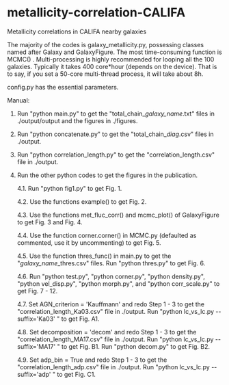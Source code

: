 # metallicity-correlation-CALIFA
Metallicity correlations in CALIFA nearby galaxies

The majority of the codes is galaxy_metallicity.py, possessing classes named after Galaxy and GalaxyFigure. The most time-consuming function is MCMC()
. Multi-processing is highly recommended for looping all the 100 galaxies. Typically it takes 400 core\*hour (depends on the device). That is to say, if you set a 50-core multi-thread process, it will take about 8h.

config.py has the essential parameters.

Manual:

1. Run "python main.py" to get the "total_chain_*galaxy_name*.txt" files in ./output/output and the figures in ./figures.

2. Run "python concatenate.py" to get the "total_chain_*diag*.csv" files in ./output.

3. Run "python correlation_length.py" to get the "correlation_length.csv" file in ./output.

4. Run the other python codes to get the figures in the publication.

    4.1. Run "python fig1.py" to get Fig. 1.
  
    4.2. Use the functions example() to get Fig. 2.
  
    4.3. Use the functions met_fluc_corr() and mcmc_plot() of GalaxyFigure to get Fig. 3 and Fig. 4.
  
    4.4. Use the function corner.corner() in MCMC.py (defaulted as commented, use it by uncommenting) to get Fig. 5.
  
    4.5. Use the function thres_func() in main.py to get the "*galaxy_name*\_thres.csv" files. Run "python thres.py" to get Fig. 6.
    
    4.6. Run "python test.py", "python corner.py", "python density.py", "python vel_disp.py", "python morph.py", and "python corr_scale.py" to get Fig. 7 - 12.
    
    4.7. Set AGN_criterion = 'Kauffmann' and redo Step 1 - 3 to get the "correlation_length_Ka03.csv" file in ./output. Run "python lc_vs_lc.py --suffix='Ka03' " to get Fig. A1.
    
    4.8. Set decomposition = 'decom' and redo Step 1 - 3 to get the "correlation_length_MA17.csv" file in ./output. Run "python lc_vs_lc.py --suffix='MA17' " to get Fig. B1. Run "python decom.py" to get Fig. B2.
     
    4.9. Set adp_bin = True and redo Step 1 - 3 to get the "correlation_length_adp.csv" file in ./output. Run "python lc_vs_lc.py --suffix='adp' " to get Fig. C1.
